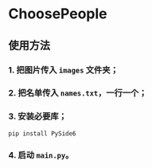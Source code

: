 # ChoosePeople

## 使用方法
### 1. 把图片传入 `images` 文件夹；
### 2. 把名单传入 `names.txt`，一行一个；
### 3. 安装必要库；
```
pip install PySide6
```
### 4. 启动 `main.py`。
